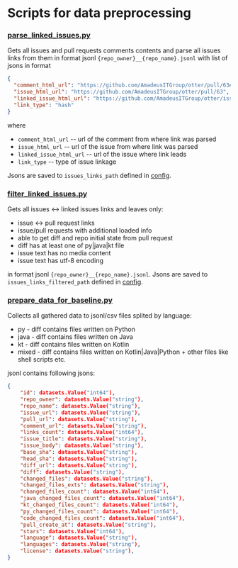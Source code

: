 # Scripts for data preprocessing

### [parse_linked_issues.py](parse_linked_issues.py)

Gets all issues and pull requests comments contents and parse all issues links from them
in format jsonl `{repo_owner}__{repo_name}.jsonl` with list of jsons in format
```json
{
  "comment_html_url": "https://github.com/AmadeusITGroup/otter/pull/63#issuecomment-1416400069",
  "issue_html_url": "https://github.com/AmadeusITGroup/otter/pull/63",
  "linked_issue_html_url": "https://github.com/AmadeusITGroup/otter/issues/25",
  "link_type": "hash"
}
```
where
* `comment_html_url` -- url of the comment from where link was parsed
* `issue_html_url` -- url of the issue from where link was parsed
* `linked_issue_html_url` -- url of the issue where link leads
* `link_type` -- type of issue linkage

Jsons are saved to `issues_links_path` defined in [config](../../../configs/local_data.yaml).


### [filter_linked_issues.py](filter_linked_issues.py)
Gets all issues <-> linked issues links and leaves only:
* issue <-> pull request links
* issue/pull requests with additional loaded info
* able to get diff and repo initial state from pull request
* diff has at least one of py|java|kt file
* issue text has no media content
* issue text has utf-8 encoding

in format jsonl `{repo_owner}__{repo_name}.jsonl`. 
Jsons are saved to `issues_links_filtered_path` defined in [config](../../../configs/local_data.yaml).

### [prepare_data_for_baseline.py](prepare_data_for_baseline.py)
Collects all gathered data to jsonl/csv files splited by language:
* py - diff contains files written on Python
* java - diff contains files written on Java
* kt - diff contains files written on Kotlin
* mixed - diff contains files written on Kotlin|Java|Python + other files like shell scripts etc.

jsonl contains following jsons:
```json
{
    "id": datasets.Value("int64"),
    "repo_owner": datasets.Value("string"),
    "repo_name": datasets.Value("string"),
    "issue_url": datasets.Value("string"),
    "pull_url": datasets.Value("string"),
    "comment_url": datasets.Value("string"),
    "links_count": datasets.Value("int64"),
    "issue_title": datasets.Value("string"),
    "issue_body": datasets.Value("string"),
    "base_sha": datasets.Value("string"),
    "head_sha": datasets.Value("string"),
    "diff_url": datasets.Value("string"),
    "diff": datasets.Value("string"),
    "changed_files": datasets.Value("string"),
    "changed_files_exts": datasets.Value("string"),
    "changed_files_count": datasets.Value("int64"),
    "java_changed_files_count": datasets.Value("int64"),
    "kt_changed_files_count": datasets.Value("int64"),
    "py_changed_files_count": datasets.Value("int64"),
    "code_changed_files_count": datasets.Value("int64"),
    "pull_create_at": datasets.Value("string"),
    "stars": datasets.Value("int64"),
    "language": datasets.Value("string"),
    "languages": datasets.Value("string"),
    "license": datasets.Value("string"),
}
```